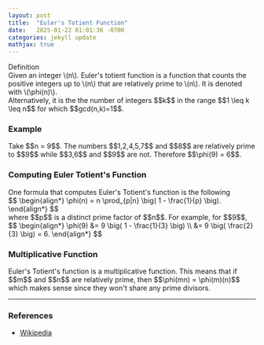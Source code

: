 ```yaml
---
layout: post
title:  "Euler's Totient Function"
date:   2025-01-22 01:01:36 -0700
categories: jekyll update
mathjax: true
---
```

<div class="mintheaderdiv">
Definition
</div>
<div class="mintbodydiv">
Given an integer \(n\). Euler's totient function is a function that counts the positive integers up to \(n\) that are relatively prime to \(n\). It is denoted with \(\phi(n)\).
</div>
Alternatively, it is the the number of integers $$k$$ in the range $$1 \leq k \leq n$$ for which $$gcd(n,k)=1$$. 
<br>
<!------------------------------------------------------------------------------------>
<h3>Example</h3>
Take $$n = 9$$. The numbers $$1,2,4,5,7$$ and $$8$$ are relatively prime to $$9$$ while $$3,6$$ and $$9$$ are not. Therefore $$\phi(9) = 6$$. 
<br>
<!------------------------------------------------------------------------------------>
<h3>Computing Euler Totient's Function</h3>
One formula that computes Euler's Totient's function is the following
<div>
$$
\begin{align*}
\phi(n) = n \prod_{p|n} \big( 1 - \frac{1}{p} \big).
\end{align*}
$$
</div>
where $$p$$ is a distinct prime factor of $$n$$. For example, for $$9$$,
<div>
$$
\begin{align*}
\phi(9) &= 9 \big( 1 - \frac{1}{3} \big) \\
        &= 9 \big( \frac{2}{3} \big) = 6.
\end{align*}
$$
</div>
<!------------------------------------------------------------------------------------>
<h3>Multiplicative Function</h3>
Euler's Totient's function is a multiplicative function. This means that if $$m$$ and $$n$$ are relatively prime, then $$\phi(mn) = \phi(m)(n)$$ which makes sense since they won't share any prime divisors. 
<hr>

<!------------------------------------------------------------------------------------>
<h3>References</h3>
<ul>
<li><a href="https://en.wikipedia.org/wiki/Euler%27s_totient_function">Wikipedia</a></li>
</ul>






















